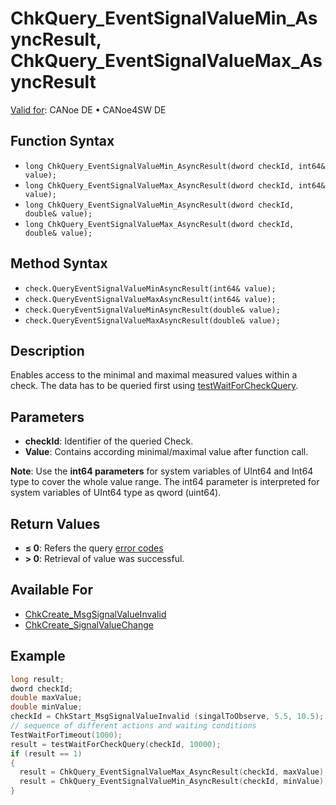 # ChkQuery_EventSignalValueMin_AsyncResult, ChkQuery_EventSignalValueMax_AsyncResult

[Valid for](../../../Shared/FeatureAvailability.md):  CANoe DE • CANoe4SW DE

## Function Syntax

- `long ChkQuery_EventSignalValueMin_AsyncResult(dword checkId, int64& value);`
- `long ChkQuery_EventSignalValueMax_AsyncResult(dword checkId, int64& value);`
- `long ChkQuery_EventSignalValueMin_AsyncResult(dword checkId, double& value);`
- `long ChkQuery_EventSignalValueMax_AsyncResult(dword checkId, double& value);`

## Method Syntax

- `check.QueryEventSignalValueMinAsyncResult(int64& value);`
- `check.QueryEventSignalValueMaxAsyncResult(int64& value);`
- `check.QueryEventSignalValueMinAsyncResult(double& value);`
- `check.QueryEventSignalValueMaxAsyncResult(double& value);`

## Description

Enables access to the minimal and maximal measured values within a check. The data has to be queried first using [testWaitForCheckQuery](CAPLfunctionTestWaitForCheckQuery.md).

## Parameters

- **checkId**: Identifier of the queried Check.
- **Value**: Contains according minimal/maximal value after function call.

**Note**: Use the **int64 parameters** for system variables of UInt64 and Int64 type to cover the whole value range. The int64 parameter is interpreted for system variables of UInt64 type as qword (uint64).

## Return Values

- **≤ 0**: Refers the query [error codes](../CAPLfunctionsTSLErrorCodes.md)
- **\> 0**: Retrieval of value was successful.

## Available For

- [ChkCreate_MsgSignalValueInvalid](CAPLfunctionChkCreateMsgSignalValueInvalid.md)
- [ChkCreate_SignalValueChange](CAPLfunctionChkCreateSignalValueChange.md)

## Example

```c
long result;
dword checkId;
double maxValue;
double minValue;
checkId = ChkStart_MsgSignalValueInvalid (singalToObserve, 5.5, 10.5); TestAddCondition(checkId)
// sequence of different actions and waiting conditions
TestWaitForTimeout(1000);
result = testWaitForCheckQuery(checkId, 10000);
if (result == 1)
{
  result = ChkQuery_EventSignalValueMax_AsyncResult(checkId, maxValue);
  result = ChkQuery_EventSignalValueMin_AsyncResult(checkId, minValue);
}
```
